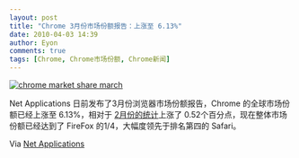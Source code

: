 ```yaml
---
layout: post
title: "Chrome 3月份市场份额报告：上涨至 6.13%"
date: 2010-04-03 14:39
author: Eyon
comments: true
tags: [Chrome, Chrome市场份额, Chrome新闻]
---
```

<a href="http://img.chromi.org/2010/04/chrome-market-share-march.png">![](http://img.chromi.org/2010/04/chrome-market-share-march-550x161.png "chrome market share march")</a>

Net Applications 日前发布了3月份浏览器市场份额报告，Chrome 的全球市场份额已经上涨至 6.13%，相对于 [2月份的统计](http://www.chromi.org/archives/3622)上涨了 0.52个百分点，现在整体市场份额已经达到了 FireFox 的1/4，大幅度领先于排名第四的 Safari。

Via [Net Applications](http://marketshare.hitslink.com/report.aspx?qprid=0)
